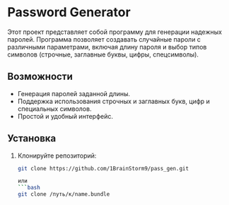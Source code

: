 # Password Generator

Этот проект представляет собой программу для генерации надежных паролей. Программа позволяет создавать случайные пароли с различными параметрами, включая длину пароля и выбор типов символов (строчные, заглавные буквы, цифры, спецсимволы).

## Возможности

- Генерация паролей заданной длины.
- Поддержка использования строчных и заглавных букв, цифр и специальных символов.
- Простой и удобный интерфейс.

## Установка

1. Клонируйте репозиторий:

   ```bash
   git clone https://github.com/1BrainStorm9/pass_gen.git

   или
   ```bash 
   git clone /путь/к/name.bundle
